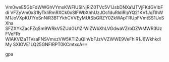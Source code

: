 Vm0weE5GbFdWWGhVYmxKWFlUSlNjRlZ0TVc5V1JsbDNXa1JTVjFKdGVIbFdi
VFZyVm0xS1IyTkliRmRXCk0xSlFWbXhhUzJOc1duRldiRlpYQ21KV1JqTlhW
M1JoVXpKU1YxSnNiR3BTYkhCVVEyMUtSbGRZY0ZkWApTRUpFVmtSS1UxSXha
SFZXYkZacFZqSm9WRkV5ZUdGU1ZrWlZWbXhLVGdwaVZrbDZWMWR3UzFVeFRr
WlAKVlZaT1VsaFNSVmxzVW5KTlZuQlhVbFJzVVZWWE9VeFhiR1J6WkhkdlMy
SXlOVE1LQ25GNFlRPT0KCmtxcA==

gpa